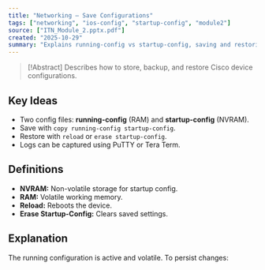 ```yaml
---
title: "Networking – Save Configurations"
tags: ["networking", "ios-config", "startup-config", "module2"]
source: ["ITN_Module_2.pptx.pdf"]
created: "2025-10-29"
summary: "Explains running-config vs startup-config, saving and restoring configurations."
---
```


> [!Abstract]
> Describes how to store, backup, and restore Cisco device configurations.

## Key Ideas
- Two config files: **running-config** (RAM) and **startup-config** (NVRAM).  
- Save with `copy running-config startup-config`.  
- Restore with `reload` or `erase startup-config`.  
- Logs can be captured using PuTTY or Tera Term.  

## Definitions
- **NVRAM:** Non-volatile storage for startup config.  
- **RAM:** Volatile working memory.  
- **Reload:** Reboots the device.  
- **Erase Startup-Config:** Clears saved settings.  

## Explanation
The running configuration is active and volatile. To persist changes:  